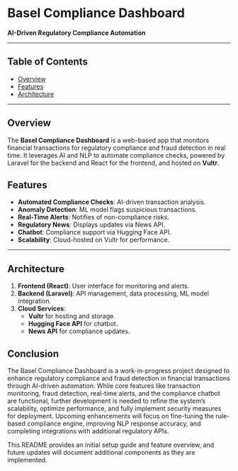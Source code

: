 # Basel Compliance Dashboard

**AI-Driven Regulatory Compliance Automation**

---

## Table of Contents
- [Overview](#overview)
- [Features](#features)
- [Architecture](#architecture)

---

## Overview
The **Basel Compliance Dashboard** is a web-based app that monitors financial transactions for regulatory compliance and fraud detection in real time. It leverages AI and NLP to automate compliance checks, powered by Laravel for the backend and React for the frontend, and hosted on **Vultr**.

## Features
- **Automated Compliance Checks**: AI-driven transaction analysis.
- **Anomaly Detection**: ML model flags suspicious transactions.
- **Real-Time Alerts**: Notifies of non-compliance risks.
- **Regulatory News**: Displays updates via News API.
- **Chatbot**: Compliance support via Hugging Face API.
- **Scalability**: Cloud-hosted on Vultr for performance.

---

## Architecture
1. **Frontend (React)**: User interface for monitoring and alerts.
2. **Backend (Laravel)**: API management, data processing, ML model integration.
3. **Cloud Services**: 
   - **Vultr** for hosting and storage.
   - **Hugging Face API** for chatbot.
   - **News API** for compliance updates.


  ## Conclusion

The Basel Compliance Dashboard is a work-in-progress project designed to enhance regulatory compliance and fraud detection in financial transactions through AI-driven automation. While core features like transaction monitoring, fraud detection, real-time alerts, and the compliance chatbot are functional, further development is needed to refine the system’s scalability, optimize performance, and fully implement security measures for deployment. Upcoming enhancements will focus on fine-tuning the rule-based compliance engine, improving NLP response accuracy, and completing integrations with additional regulatory APIs. 

This README provides an initial setup guide and feature overview, and future updates will document additional components as they are implemented.

